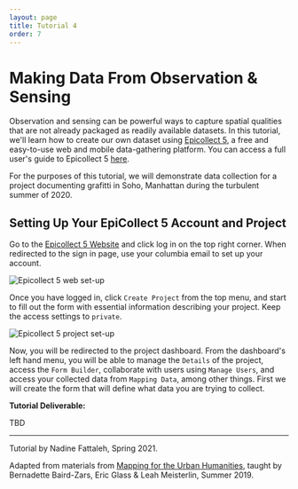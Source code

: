 ```yaml
---
layout: page
title: Tutorial 4
order: 7
---
```


# Making Data From Observation & Sensing


Observation and sensing can be powerful ways to capture spatial qualities that are not already packaged as readily available datasets. In this tutorial, we'll learn how to create our own dataset using [Epicollect 5](https://five.epicollect.net/), a free and easy-to-use web and mobile data-gathering platform. You can access a full user's guide to Epicollect 5 [here](https://docs.epicollect.net/). 

For the purposes of this tutorial, we will demonstrate data collection for a project documenting grafitti in Soho, Manhattan during the turbulent summer of 2020. 


## Setting Up Your EpiCollect 5 Account and Project 

Go to the [Epicollect 5 Website](https://five.epicollect.net/) and click log in on the top right corner. When redirected to the sign in page, use your columbia email to set up your account. 

![Epicollect 5 web set-up](/methods-in-spatial-research-sp2021/tutorials/assets/EpiCollect1.png)

Once you have logged in, click `Create Project` from the top menu, and start to fill out the form with essential information describing your project. Keep the access settings to `private`.  

![Epicollect 5 project set-up](/methods-in-spatial-research-sp2021/tutorials/assets/EpiCollect2.png)

Now, you will be redirected to the project dashboard. From the dashboard's left hand menu, you will be able to manage the `Details` of the project, access the `Form Builder`, collaborate with users using `Manage Users`, and access your collected data from `Mapping Data`, among other things. First we will create the form that will define what data you are trying to collect. 



**Tutorial Deliverable:** 

TBD

<!-- Before the beginning of the next class, create a spatial dataset that doesn't yet exist, but that can be produced through a single short session of field work or archival research. **Produce a simple map illustrating your work and upload it to the Deliverables folder.**

Your dataset can be produced using any combination of the methods above, and again, is not expected to be overly detailed or time-consuming to produce. The most important thing is that the subject of your data be interesting enough to you to continue working on as you develop your final project for the class. In the next session we'll use the datasets you create to explore strategies for static visualization. -->

---

Tutorial by Nadine Fattaleh, Spring 2021. 

Adapted from materials from [Mapping for the Urban Humanities](https://github.com/CenterForSpatialResearch/mapping_for_the_urban_humanities), taught by Bernadette Baird-Zars, Eric Glass & Leah Meisterlin, Summer 2019.

